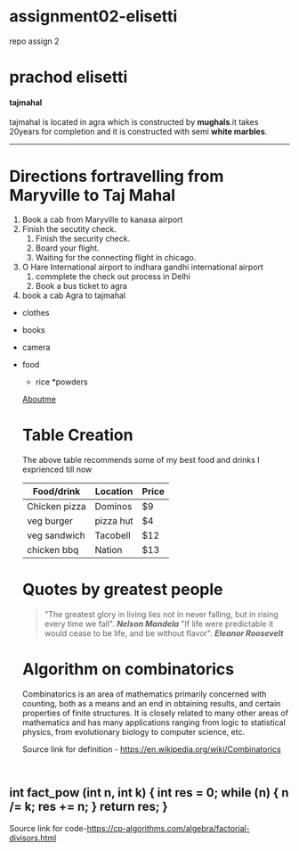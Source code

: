 # assignment02-elisetti
repo assign 2

# prachod elisetti

#### tajmahal

tajmahal is located in agra which is constructed by **mughals**.it takes 20years for completion and it is constructed with semi **white marbles**.

---

# Directions fortravelling from Maryville to Taj Mahal
1. Book a cab from Maryville to kanasa airport
2. Finish the secutity check.
   1. Finish the security check.
   2. Board your flight.
   3. Waiting for the connecting flight in chicago.
3. O Hare International airport to indhara gandhi international airport
   1. commplete the check out process in Delhi
   2. Book a bus ticket to agra 
4. book a cab Agra  to tajmahal

* clothes
* books
* camera
* food
  * rice
  *powders

  [Aboutme](Aboutme.md)

  # Table Creation
  The above table recommends some of my best food and drinks I exprienced till now

  |      Food/drink        |     Location          |   Price   |
  |      ----------        |    -----------        |  -------- |
  |    Chicken pizza       |     Dominos           |  $9       |
  |    veg burger          |     pizza hut         |  $4       |
  |    veg sandwich        |     Tacobell          |  $12      |
  |    chicken bbq         |     Nation            |  $13      |


  # Quotes by greatest people
  > "The greatest glory in living lies not in never falling, but in rising every time we fall". ***Nelson Mandela***
  > "If life were predictable it would cease to be life, and be without flavor". ***Eleanor Roosevelt***

  # Algorithm on combinatorics

  Combinatorics is an area of mathematics primarily concerned with counting, both as a means and an end in obtaining results, and certain properties of finite structures. It is closely related to many other areas of mathematics and has many applications ranging from logic to statistical physics, from evolutionary biology to computer science, etc.

  Source link for definition - <https://en.wikipedia.org/wiki/Combinatorics>

  ```

  
int fact_pow (int n, int k) {
    int res = 0;
    while (n) {
        n /= k;
        res += n;
    }
    return res;
}
----
Source link for code-<https://cp-algorithms.com/algebra/factorial-divisors.html>
